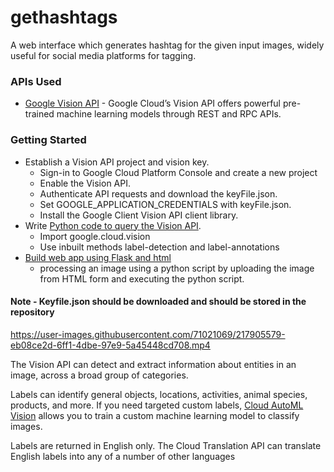 # gethashtags

A web interface which generates hashtag for the given input images, widely useful for social media platforms for tagging.

### APIs Used

- [Google Vision API](https://cloud.google.com/vision/docs/quickstart) - Google Cloud’s Vision API offers powerful pre-trained machine learning models through REST and RPC APIs.

### Getting Started

- Establish a Vision API project and vision key.
  - Sign-in to Google Cloud Platform Console and create a new project
  - Enable the Vision API.
  - Authenticate API requests and download the keyFile.json.
  - Set GOOGLE_APPLICATION_CREDENTIALS with keyFile.json.
  - Install the Google Client Vision API client library.
- Write [Python code to query the Vision API](https://codelabs.developers.google.com/codelabs/cloud-vision-api-python#2).
  - Import google.cloud.vision
  - Use inbuilt methods label-detection and label-annotations
- [Build web app using Flask and html](https://www.youtube.com/watch?v=rFPzo1VnPXU)
  - processing an image using a python script by uploading the image from HTML form and executing the python script.
#### Note - Keyfile.json should be downloaded and should be stored in the repository

https://user-images.githubusercontent.com/71021069/217905579-eb08ce2d-6ff1-4dbe-97e9-5a45448cd708.mp4

The Vision API can detect and extract information about entities in an image, across a broad group of categories.

Labels can identify general objects, locations, activities, animal species, products, and more. If you need targeted custom labels, [Cloud AutoML Vision](https://cloud.google.com/vision/automl/docs) allows you to train a custom machine learning model to classify images.

Labels are returned in English only. The Cloud Translation API can translate English labels into any of a number of other languages

